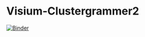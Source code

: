 # Visium-Clustergrammer2

[![Binder](https://mybinder.org/badge_logo.svg)](https://mybinder.org/v2/gh/ismms-himc/visium-clustergrammer2/master?urlpath=voila%2Frender%2Findex.ipynb)

